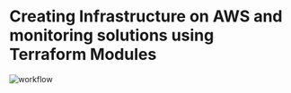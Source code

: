 # Creating Infrastructure on AWS and monitoring solutions using Terraform Modules

![workflow](https://github.com/DhruvinSoni30/Terraform_AWS_Monitoring/blob/main/images/workflow.jpeg)
